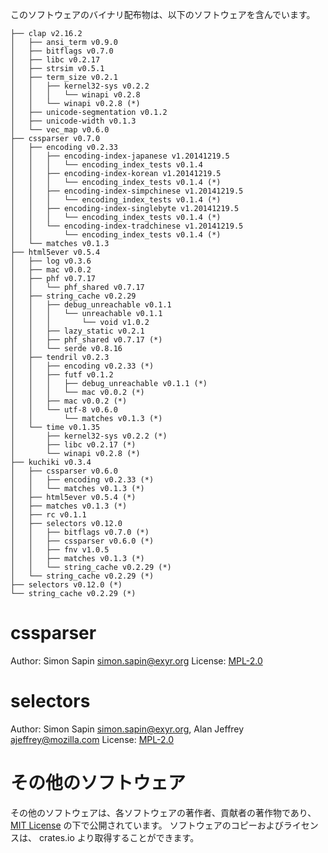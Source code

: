 このソフトウェアのバイナリ配布物は、以下のソフトウェアを含んでいます。

```
├── clap v2.16.2
│   ├── ansi_term v0.9.0
│   ├── bitflags v0.7.0
│   ├── libc v0.2.17
│   ├── strsim v0.5.1
│   ├── term_size v0.2.1
│   │   ├── kernel32-sys v0.2.2
│   │   │   └── winapi v0.2.8
│   │   └── winapi v0.2.8 (*)
│   ├── unicode-segmentation v0.1.2
│   ├── unicode-width v0.1.3
│   └── vec_map v0.6.0
├── cssparser v0.7.0
│   ├── encoding v0.2.33
│   │   ├── encoding-index-japanese v1.20141219.5
│   │   │   └── encoding_index_tests v0.1.4
│   │   ├── encoding-index-korean v1.20141219.5
│   │   │   └── encoding_index_tests v0.1.4 (*)
│   │   ├── encoding-index-simpchinese v1.20141219.5
│   │   │   └── encoding_index_tests v0.1.4 (*)
│   │   ├── encoding-index-singlebyte v1.20141219.5
│   │   │   └── encoding_index_tests v0.1.4 (*)
│   │   └── encoding-index-tradchinese v1.20141219.5
│   │       └── encoding_index_tests v0.1.4 (*)
│   └── matches v0.1.3
├── html5ever v0.5.4
│   ├── log v0.3.6
│   ├── mac v0.0.2
│   ├── phf v0.7.17
│   │   └── phf_shared v0.7.17
│   ├── string_cache v0.2.29
│   │   ├── debug_unreachable v0.1.1
│   │   │   └── unreachable v0.1.1
│   │   │       └── void v1.0.2
│   │   ├── lazy_static v0.2.1
│   │   ├── phf_shared v0.7.17 (*)
│   │   └── serde v0.8.16
│   ├── tendril v0.2.3
│   │   ├── encoding v0.2.33 (*)
│   │   ├── futf v0.1.2
│   │   │   ├── debug_unreachable v0.1.1 (*)
│   │   │   └── mac v0.0.2 (*)
│   │   ├── mac v0.0.2 (*)
│   │   └── utf-8 v0.6.0
│   │       └── matches v0.1.3 (*)
│   └── time v0.1.35
│       ├── kernel32-sys v0.2.2 (*)
│       ├── libc v0.2.17 (*)
│       └── winapi v0.2.8 (*)
├── kuchiki v0.3.4
│   ├── cssparser v0.6.0
│   │   ├── encoding v0.2.33 (*)
│   │   └── matches v0.1.3 (*)
│   ├── html5ever v0.5.4 (*)
│   ├── matches v0.1.3 (*)
│   ├── rc v0.1.1
│   ├── selectors v0.12.0
│   │   ├── bitflags v0.7.0 (*)
│   │   ├── cssparser v0.6.0 (*)
│   │   ├── fnv v1.0.5
│   │   ├── matches v0.1.3 (*)
│   │   └── string_cache v0.2.29 (*)
│   └── string_cache v0.2.29 (*)
├── selectors v0.12.0 (*)
└── string_cache v0.2.29 (*)
```

# cssparser
Author: Simon Sapin <simon.sapin@exyr.org>
License: [MPL-2.0](https://github.com/servo/rust-cssparser/blob/v0.7.0/LICENSE)

# selectors
Author: Simon Sapin <simon.sapin@exyr.org>, Alan Jeffrey <ajeffrey@mozilla.com>
License: [MPL-2.0](https://www.mozilla.org/en-US/MPL/2.0/)

# その他のソフトウェア
その他のソフトウェアは、各ソフトウェアの著作者、貢献者の著作物であり、 [MIT License](https://opensource.org/licenses/MIT) の下で公開されています。
ソフトウェアのコピーおよびライセンスは、 crates.io より取得することができます。
